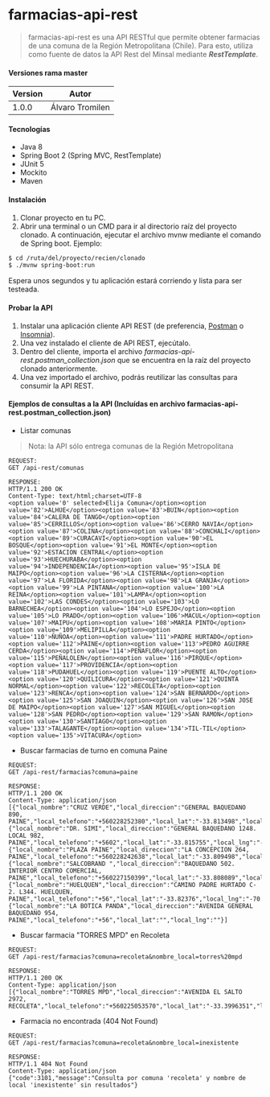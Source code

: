 # farmacias-api-rest
>farmacias-api-rest es una API RESTful que permite obtener farmacias de una comuna de la Región Metropolitana (Chile). Para
>esto, utiliza como fuente de datos la API Rest del Minsal mediante _**RestTemplate**_.
>
>
#### Versiones rama master
| Version | Autor|
|---------|------|
|1.0.0    |Álvaro Tromilen |

#### Tecnologías
* Java 8
* Spring Boot 2 (Spring MVC, RestTemplate)
* JUnit 5
* Mockito
* Maven

#### Instalación
1. Clonar proyecto en tu PC.
2. Abrir una terminal o un CMD para ir al directorio raíz del proyecto clonado. A continuación, ejecutar el archivo 
mvnw mediante el comando de Spring boot. Ejemplo:
```bash
$ cd /ruta/del/proyecto/recien/clonado
$ ./mvnw spring-boot:run
```

Espera unos segundos y tu aplicación estará corriendo y lista para ser testeada.

#### Probar la API
1. Instalar una aplicación cliente API REST (de preferencia, [Postman](https://www.postman.com/downloads/) 
o [Insomnia](https://insomnia.rest/)).
2. Una vez instalado el cliente de API REST, ejecútalo.
3. Dentro del cliente, importa el archivo *farmacias-api-rest.postman_collection.json* que se encuentra en la raíz
del proyecto clonado anteriormente.
4. Una vez importado el archivo, podrás reutilizar las consultas para consumir la API REST.

#### Ejemplos de consultas a la API (Incluídas en archivo farmacias-api-rest.postman_collection.json)

* Listar comunas
> Nota: la API sólo entrega comunas de la Región Metropolitana
```
REQUEST: 
GET /api-rest/comunas

RESPONSE:
HTTP/1.1 200 OK
Content-Type: text/html;charset=UTF-8
<option value='0' selected>Elija Comuna</option><option value='82'>ALHUE</option><option value='83'>BUIN</option><option value='84'>CALERA DE TANGO</option><option value='85'>CERRILLOS</option><option value='86'>CERRO NAVIA</option><option value='87'>COLINA</option><option value='88'>CONCHALI</option><option value='89'>CURACAVI</option><option value='90'>EL BOSQUE</option><option value='91'>EL MONTE</option><option value='92'>ESTACION CENTRAL</option><option value='93'>HUECHURABA</option><option value='94'>INDEPENDENCIA</option><option value='95'>ISLA DE MAIPO</option><option value='96'>LA CISTERNA</option><option value='97'>LA FLORIDA</option><option value='98'>LA GRANJA</option><option value='99'>LA PINTANA</option><option value='100'>LA REINA</option><option value='101'>LAMPA</option><option value='102'>LAS CONDES</option><option value='103'>LO BARNECHEA</option><option value='104'>LO ESPEJO</option><option value='105'>LO PRADO</option><option value='106'>MACUL</option><option value='107'>MAIPU</option><option value='108'>MARIA PINTO</option><option value='109'>MELIPILLA</option><option value='110'>ÑUÑOA</option><option value='111'>PADRE HURTADO</option><option value='112'>PAINE</option><option value='113'>PEDRO AGUIRRE CERDA</option><option value='114'>PEÑAFLOR</option><option value='115'>PEÑALOLEN</option><option value='116'>PIRQUE</option><option value='117'>PROVIDENCIA</option><option value='118'>PUDAHUEL</option><option value='119'>PUENTE ALTO</option><option value='120'>QUILICURA</option><option value='121'>QUINTA NORMAL</option><option value='122'>RECOLETA</option><option value='123'>RENCA</option><option value='124'>SAN BERNARDO</option><option value='125'>SAN JOAQUIN</option><option value='126'>SAN JOSE DE MAIPO</option><option value='127'>SAN MIGUEL</option><option value='128'>SAN PEDRO</option><option value='129'>SAN RAMON</option><option value='130'>SANTIAGO</option><option value='133'>TALAGANTE</option><option value='134'>TIL-TIL</option><option value='135'>VITACURA</option>
```

* Buscar farmacias de turno en comuna Paine
```
REQUEST: 
GET /api-rest/farmacias?comuna=paine

RESPONSE:
HTTP/1.1 200 OK
Content-Type: application/json
[{"local_nombre":"CRUZ VERDE","local_direccion":"GENERAL BAQUEDANO 890, PAINE","local_telefono":"+560228252380","local_lat":"-33.813498","local_lng":"-70.743019"},{"local_nombre":"DR. SIMI","local_direccion":"GENERAL BAQUEDANO 1248. LOCAL 982, PAINE","local_telefono":"+5602","local_lat":"-33.815755","local_lng":"-70.743052"},{"local_nombre":"PLAZA PAINE","local_direccion":"LA CONCEPCION 264, PAINE","local_telefono":"+560228242638","local_lat":"-33.809498","local_lng":"-70.738717"},{"local_nombre":"SALCOBRAND ","local_direccion":"BAQUEDANO 502. INTERIOR CENTRO COMERCIAL, PAINE","local_telefono":"+560227150399","local_lat":"-33.808089","local_lng":"-70.742343"},{"local_nombre":"HUELQUEN","local_direccion":"CAMINO PADRE HURTADO C-2. L344. HUELQUEN, PAINE","local_telefono":"+56","local_lat":"-33.82376","local_lng":"-70.644629"},{"local_nombre":"LA BOTICA PANDA","local_direccion":"AVENIDA GENERAL BAQUEDANO 954, PAINE","local_telefono":"+56","local_lat":"","local_lng":""}]
```

* Buscar farmacia "TORRES MPD" en Recoleta
```
REQUEST: 
GET /api-rest/farmacias?comuna=recoleta&nombre_local=torres%20mpd

RESPONSE:
HTTP/1.1 200 OK
Content-Type: application/json
[{"local_nombre":"TORRES MPD","local_direccion":"AVENIDA EL SALTO 2972, RECOLETA","local_telefono":"+560225053570","local_lat":"-33.3996351","local_lng":"-70.62894990000001"}]
```

* Farmacia no encontrada (404 Not Found)
```
REQUEST: 
GET /api-rest/farmacias?comuna=recoleta&nombre_local=inexistente

RESPONSE:
HTTP/1.1 404 Not Found
Content-Type: application/json
{"code":3101,"message":"Consulta por comuna 'recoleta' y nombre de local 'inexistente' sin resultados"}
```
